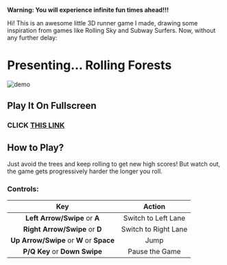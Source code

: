 **Warning: You will experience infinite fun times ahead!!!**

Hi! This is an awesome little 3D runner game I made, drawing some inspiration from games like Rolling Sky and Subway Surfers. Now, without any further delay:

# Presenting... **Rolling Forests**
![demo](https://drive.google.com/file/d/1VTEwhchMsnstd6b2-z_UgjuJ2qE3ULn4/view?usp=sharing)

## Play It On Fullscreen
### **CLICK [THIS LINK](https://forestball.netlify.app/)**

## How to Play?
Just avoid the trees and keep rolling to get new high scores! But watch out, the game gets progressively harder the longer you roll.

### Controls:

| Key | Action |
| :---: | :---: |
| **Left Arrow/Swipe** or **A** | Switch to Left Lane |
| **Right Arrow/Swipe** or **D** | Switch to Right Lane |
| **Up Arrow/Swipe** or **W** or **Space** | Jump |
| **P/Q Key** or **Down Swipe** | Pause the Game |

